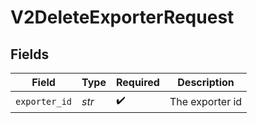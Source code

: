 # V2DeleteExporterRequest


## Fields

| Field              | Type               | Required           | Description        |
| ------------------ | ------------------ | ------------------ | ------------------ |
| `exporter_id`      | *str*              | :heavy_check_mark: | The exporter id    |